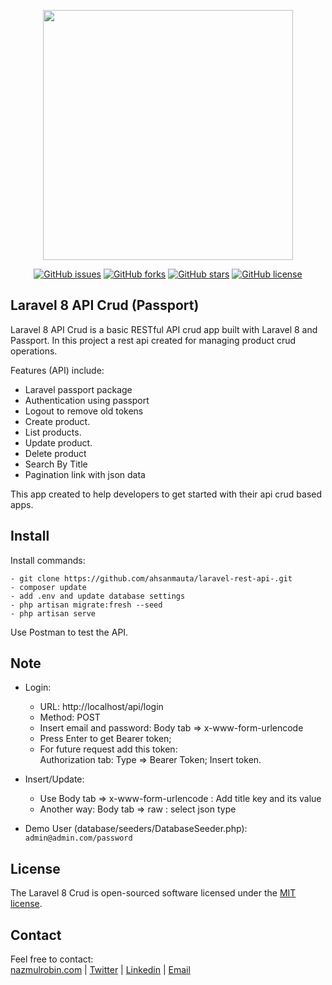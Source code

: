 <p align="center"><a href="https://nazmulrobin.com" target="_blank"><img src="http://laravel.nazmulrobin.com/images/nhrrob/nhrblog-logo-white.png" width="400"></a></p>

<p align="center">
<a href="https://github.com/nhrrob/laravel-8-api-crud/issues"><img alt="GitHub issues" src="https://img.shields.io/github/issues/nhrrob/laravel-8-api-crud"></a>
<a href="https://github.com/nhrrob/laravel-8-api-crud/network"><img alt="GitHub forks" src="https://img.shields.io/github/forks/nhrrob/laravel-8-api-crud"></a>
<a href="https://github.com/nhrrob/laravel-8-api-crud/stargazers"><img alt="GitHub stars" src="https://img.shields.io/github/stars/nhrrob/laravel-8-api-crud"></a>
<a href="https://github.com/nhrrob/laravel-8-api-crud/blob/master/LICENSE.md"><img alt="GitHub license" src="https://img.shields.io/github/license/nhrrob/laravel-8-api-crud"></a>

</p>

## Laravel 8 API Crud (Passport)

Laravel 8 API Crud is a basic RESTful API crud app built with Laravel 8 and Passport. In this project a rest api created for managing product crud operations. 

Features (API) include:

- Laravel passport package
- Authentication using passport
- Logout to remove old tokens 
- Create product.
- List products.
- Update product.
- Delete product
- Search By Title
- Pagination link with json data

This app created to help developers to get started with their api crud based apps.


## Install

Install commands:
``` 
- git clone https://github.com/ahsanmauta/laravel-rest-api-.git 
- composer update
- add .env and update database settings
- php artisan migrate:fresh --seed
- php artisan serve

```

Use Postman to test the API.


## Note

- Login: 
    - URL: http://localhost/api/login 
    - Method: POST
    - Insert email and password: Body tab => x-www-form-urlencode
    - Press Enter to get Bearer token;
    - For future request add this token: 
      <br>Authorization tab: Type => Bearer Token; Insert token.
    
- Insert/Update:
    - Use Body tab => x-www-form-urlencode : Add title key and its value
    - Another way: Body tab => raw : select json type 
- Demo User (database/seeders/DatabaseSeeder.php): 
<br> ```admin@admin.com/password```


## License

The Laravel 8 Crud is open-sourced software licensed under the [MIT license](https://opensource.org/licenses/MIT).


## Contact

Feel free to contact:  
<a href="https://www.nazmulrobin.com/">nazmulrobin.com</a> | <a href="https://twitter.com/nhr_rob">Twitter</a> | <a href="https://www.linkedin.com/in/nhrrob/">Linkedin</a> | <a href="mailto:robin.sust08@gmail.com">Email</a>